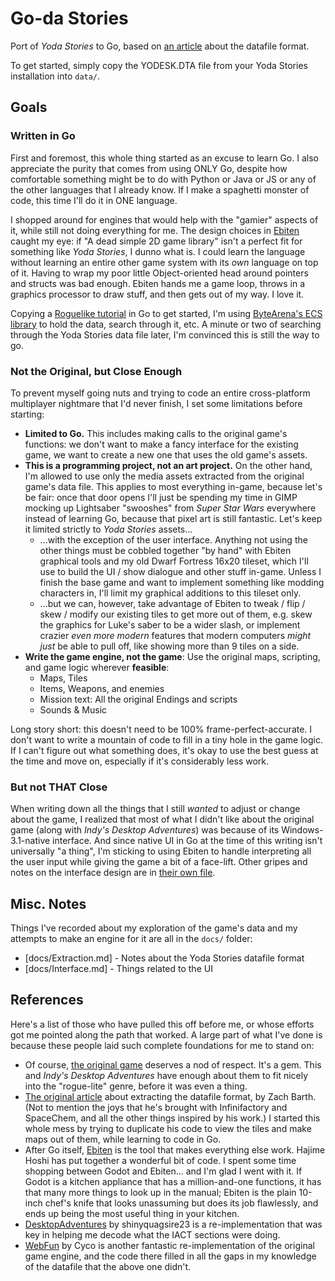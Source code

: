 # Go-da Stories

Port of *Yoda Stories* to Go, based on [an article](https://www.gamedeveloper.com/programming/reverse-engineering-the-binary-data-format-for-star-wars-yoda-stories) about the datafile format.

To get started, simply copy the YODESK.DTA file from your Yoda Stories installation into `data/`.

## Goals

### Written in Go
First and foremost, this whole thing started as an excuse to learn Go. I also appreciate the purity that comes from using ONLY Go, despite how comfortable something might be to do with Python or Java or JS or any of the other languages that I already know. If I make a spaghetti monster of code, this time I'll do it in ONE language.

I shopped around for engines that would help with the "gamier" aspects of it, while still not doing everything for me. The design choices in [Ebiten](https://ebiten.org/) caught my eye: if "A dead simple 2D game library" isn't a perfect fit for something like *Yoda Stories*, I dunno what is. I could learn the language without learning an entire other game system with its *own* language on top of it. Having to wrap my poor little Object-oriented head around pointers and structs was bad enough. Ebiten hands me a game loop, throws in a graphics processor to draw stuff, and then gets out of my way. I love it.

Copying a [Roguelike tutorial](https://www.fatoldyeti.com/categories/roguelike-tutorial/) in Go to get started, I'm using [ByteArena's ECS library](https://github.com/bytearena/ecs) to hold the data, search through it, etc. A minute or two of searching through the Yoda Stories data file later, I'm convinced this is still the way to go.

### Not the Original, but Close Enough
To prevent myself going nuts and trying to code an entire cross-platform multiplayer nightmare that I'd never finish, I set some limitations before starting:

* **Limited to Go.** This includes making calls to the original game's functions: we don't want to make a fancy interface for the existing game, we want to create a new one that uses the old game's assets.
* **This is a programming project, not an art project.** On the other hand, I'm allowed to use only the media assets extracted from the original game's data file. This applies to most everything in-game, because let's be fair: once that door opens I'll just be spending my time in GIMP mocking up Lightsaber "swooshes" from *Super Star Wars* everywhere instead of learning Go, because that pixel art is still fantastic. Let's keep it limited strictly to *Yoda Stories* assets...
    * ...with the exception of the user interface. Anything not using the other things must be cobbled together "by hand" with Ebiten graphical tools and my old Dwarf Fortress 16x20 tileset, which I'll use to build the UI / show dialogue and other stuff in-game. Unless I finish the base game and want to implement something like modding characters in, I'll limit my graphical additions to this tileset only.
    * ...but we can, however, take advantage of Ebiten to tweak / flip / skew / modify our existing tiles to get more out of them, e.g. skew the graphics for Luke's saber to be a wider slash, or implement crazier *even more modern* features that modern computers *might just* be able to pull off, like showing more than 9 tiles on a side.
* **Write the game engine, not the game**: Use the original maps, scripting, and game logic wherever **feasible**:
    * Maps, Tiles
    * Items, Weapons, and enemies
    * Mission text: All the original Endings and scripts
    * Sounds & Music

Long story short: this doesn't need to be 100% frame-perfect-accurate. I don't want to write a mountain of code to fill in a tiny hole in the game logic. If I can't figure out what something does, it's okay to use the best guess at the time and move on, especially if it's considerably less work.

### But not THAT Close
When writing down all the things that I still *wanted* to adjust or change about the game, I realized that most of what I didn't like about the original game (along with *Indy's Desktop Adventures*) was because of its Windows-3.1-native interface. And since native UI in Go at the time of this writing isn't universally "a thing", I'm sticking to using Ebiten to handle interpreting all the user input while giving the game a bit of a face-lift. Other gripes and notes on the interface design are in [their own file](docs/Interface.md).

## Misc. Notes
Things I've recorded about my exploration of the game's data and my attempts to make an engine for it are all in the `docs/` folder:

* [docs/Extraction.md] - Notes about the Yoda Stories datafile format
* [docs/Interface.md] - Things related to the UI

## References
Here's a list of those who have pulled this off before me, or whose efforts got me pointed along the path that worked. A large part of what I've done is because these people laid such complete foundations for me to stand on:

* Of course, [the original game](https://en.wikipedia.org/wiki/Star_Wars:_Yoda_Stories) deserves a nod of respect. It's a gem. This and *Indy's Desktop Adventures* have enough about them to fit nicely into the "rogue-lite" genre, before it was even a thing.
* [The original article](https://www.gamedeveloper.com/programming/reverse-engineering-the-binary-data-format-for-star-wars-yoda-stories) about extracting the datafile format, by Zach Barth. (Not to mention the joys that he's brought with Infinifactory and SpaceChem, and all the other things inspired by his work.) I started this whole mess by trying to duplicate his code to view the tiles and make maps out of them, while learning to code in Go.
* After Go itself, [Ebiten](https://ebiten.org/) is the tool that makes everything else work. Hajime Hoshi has put together a wonderful bit of code. I spent some time shopping between Godot and Ebiten... and I'm glad I went with it. If Godot is a kitchen appliance that has a million-and-one functions, it has that many more things to look up in the manual; Ebiten is the plain 10-inch chef's knife that looks unassuming but does its job flawlessly, and ends up being the most useful thing in your kitchen.
* [DesktopAdventures](https://github.com/shinyquagsire23/DesktopAdventures/blob/master/scrdoc.txt) by shinyquagsire23 is a re-implementation that was key in helping me decode what the IACT sections were doing.
* [WebFun](https://github.com/cyco/WebFun) by Cyco is another fantastic re-implementation of the original game engine, and the code there filled in all the gaps in my knowledge of the datafile that the above one didn't.